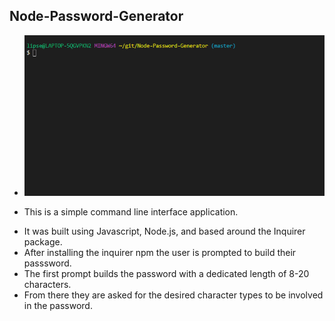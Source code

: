 ## Node-Password-Generator
* ![CLI gif](/Node%20Password.gif)
+ This is a simple command line interface application.
* It was built using Javascript, Node.js, and based around the Inquirer package.
* After installing the inquirer npm the user is prompted to build their passsword.
* The first prompt builds the password with a dedicated length of 8-20 characters.
* From there they are asked for the desired character types to be involved in the password.
